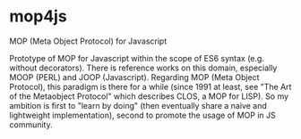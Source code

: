 # mop4js
MOP (Meta Object Protocol) for Javascript

Prototype of MOP for Javascript within the scope of ES6 syntax (e.g. without decorators). There is reference works on this domain, especially MOOP (PERL) and JOOP (Javascript). Regarding MOP (Meta Object Protocol), this paradigm is there for a while (since 1991 at least, see "The Art of the Metaobject Protocol" which describes CLOS, a MOP for LISP). So my ambition is first to "learn by doing" (then eventually share a naive and lightweight implementation), second to promote the usage of MOP in JS community.  
